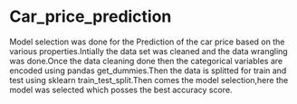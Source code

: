 # Car_price_prediction
  Model selection was done for the Prediction of the car price based on the various properties.Intially the data set was cleaned and the data wrangling was done.Once the data cleaning done then the categorical variables are encoded using pandas get_dummies.Then the data is splitted for train and test using sklearn train_test_split.Then comes the model selection,here the model was selected which posses the best accuracy score.
